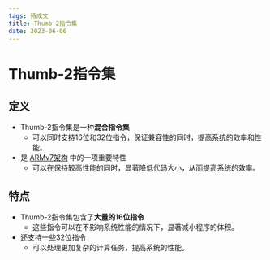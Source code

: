 ```yaml
---
tags: 待成文
title: Thumb-2指令集
date: 2023-06-06
---
```

# Thumb-2指令集

## 定义

- Thumb-2指令集是一种**混合指令集**
	- 可以同时支持16位和32位指令，保证兼容性的同时，提高系统的效率和性能。
- 是 [ARMv7架构](ARMv7架构.md) 中的一项重要特性
	- 可以在保持较高性能的同时，显著降低代码大小，从而提高系统的效率。

## 特点

- Thumb-2指令集包含了**大量的16位指令**
	- 这些指令可以在不影响系统性能的情况下，显著减小程序的体积。
- 还支持一些32位指令
	- 可以处理更加复杂的计算任务，提高系统的性能。